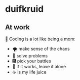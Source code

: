 # duifkruid

## At work

📣 Coding is a lot like being a mom:
  - 🌪 make sense of the chaos 
  - 🧩 solve problems
  - 🎆 pick your battles
  - 🎀 if it works, leave it alone
  - ☕ is my life juice
